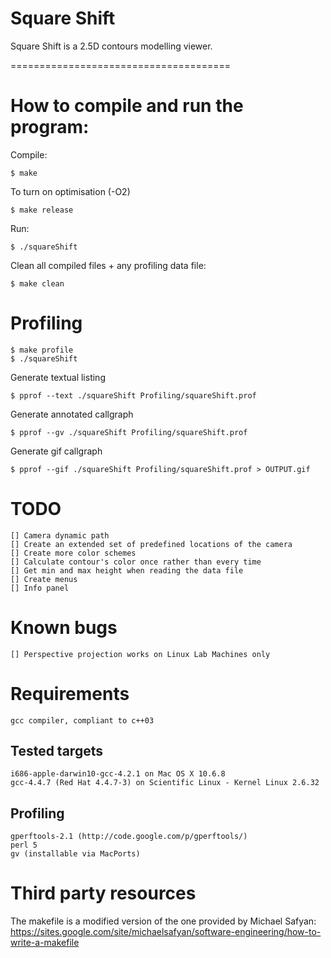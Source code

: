 # Square Shift

Square Shift is a 2.5D contours modelling viewer. 

======================================

# How to compile and run the program:

Compile:

	$ make

To turn on optimisation (-O2)

	$ make release

Run:

	$ ./squareShift

Clean all compiled files + any profiling data file:

	$ make clean


# Profiling

	$ make profile
	$ ./squareShift

Generate textual listing

	$ pprof --text ./squareShift Profiling/squareShift.prof

Generate annotated callgraph 

	$ pprof --gv ./squareShift Profiling/squareShift.prof

Generate gif callgraph
	
	$ pprof --gif ./squareShift Profiling/squareShift.prof > OUTPUT.gif


# TODO

	[] Camera dynamic path
	[] Create an extended set of predefined locations of the camera
	[] Create more color schemes
	[] Calculate contour's color once rather than every time
	[] Get min and max height when reading the data file
	[] Create menus
	[] Info panel

# Known bugs

	[] Perspective projection works on Linux Lab Machines only

# Requirements

	gcc compiler, compliant to c++03

## Tested targets
	i686-apple-darwin10-gcc-4.2.1 on Mac OS X 10.6.8
	gcc-4.4.7 (Red Hat 4.4.7-3) on Scientific Linux - Kernel Linux 2.6.32

## Profiling

	gperftools-2.1 (http://code.google.com/p/gperftools/)
	perl 5
	gv (installable via MacPorts)


# Third party resources

The makefile is a modified version of the one provided by Michael Safyan:
	https://sites.google.com/site/michaelsafyan/software-engineering/how-to-write-a-makefile

